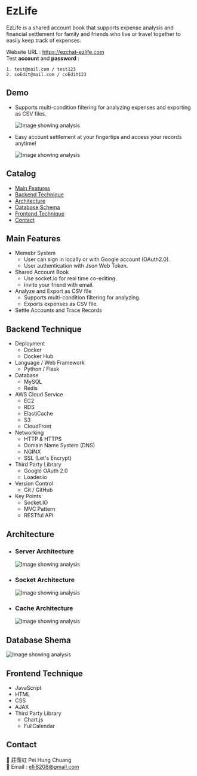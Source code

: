 # EzLife

EzLife is a shared account book that supports expense analysis and financial settlement for family and friends who live or travel together to easily keep track of expenses.

Website URL : <https://ezchat-ezlife.com>\
Test **account** and **password** :

    1. test@mail.com / test123
    2. coEdit@mail.com / coEdit123

## Demo

- Supports multi-condition filtering for analyzing expenses and exporting as CSV files.

  ![Image showing analysis](/readme/analysis.gif)

- Easy account settlement at your fingertips and access your records anytime!

  ![Image showing analysis](/readme/settlement.gif)

## Catalog

- [Main Features](#main-features)
- [Backend Technique](#backend-technique)
- [Architecture](#architecture)
- [Database Schema](#database-schema)
- [Frontend Technique](#frontend-technique)
- [Contact](#contact)

## Main Features

- Memebr System
  - User can sign in locally or with Google account (OAuth2.0).
  - User authentication with Json Web Token.
- Shared Account Book
  - Use socket.io for real time co-editing.
  - Invite your friend with email.
- Analyze and Export as CSV file
  - Supports multi-condition filtering for analyzing.
  - Exports expenses as CSV file.
- Settle Accounts and Trace Records

## Backend Technique

- Deployment
  - Docker
  - Docker Hub
- Language / Web Framework
  - Python / Flask
- Database
  - MySQL
  - Redis
- AWS Cloud Service
  - EC2
  - RDS
  - ElastiCache
  - S3
  - CloudFront
- Networking
  - HTTP & HTTPS
  - Domain Name System (DNS)
  - NGINX
  - SSL (Let's Encrypt)
- Third Party Library
  - Google OAuth 2.0
  - Loader.io
- Version Control
  - Git / GitHub
- Key Points
  - Socket.IO
  - MVC Pattern
  - RESTful API

## Architecture

- ### Server Architecture

  ![Image showing analysis](/readme/Server_Architecture.png)

- ### Socket Architecture

  ![Image showing analysis](/readme/Socket_Architecture.png)

- ### Cache Architecture

  ![Image showing analysis](/readme/Redis_Architecture.png)

## Database Shema

![Image showing analysis](/readme/database.png)

## Frontend Technique

- JavaScript
- HTML
- CSS
- AJAX
- Third Party Library
  - Chart.js
  - FullCalendar

## Contact

:bust_in_silhouette: 莊霈虹 Pei Hung Chuang \
:email: Email : elli8208@gmail.com
